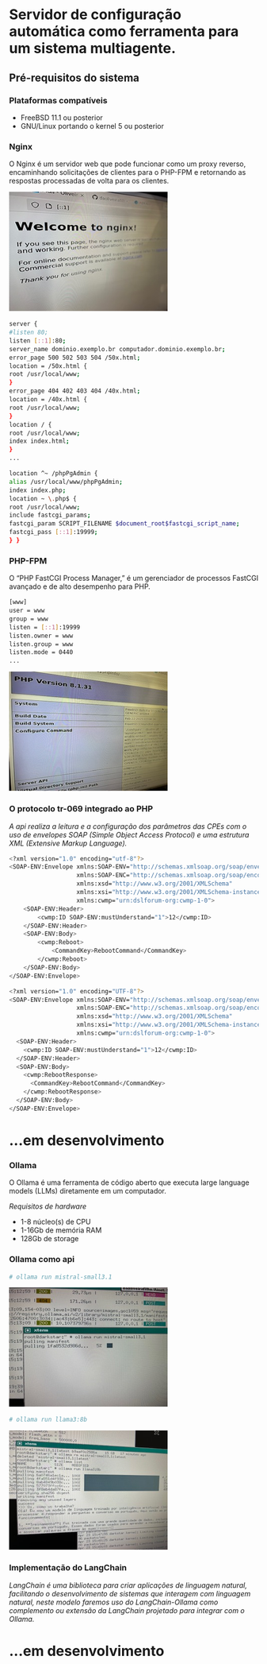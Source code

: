 <!-- ABOUT THE PROJECT -->

# Servidor de configura&ccedil;&atilde;o autom&aacute;tica como ferramenta para um sistema multiagente.

## Pr&eacute;-requisitos do sistema

### Plataformas compat&iacute;veis

* FreeBSD 11.1 ou posterior
* GNU/Linux portando o kernel 5 ou posterior

### Nginx

O Nginx &eacute; um servidor web que pode funcionar como um proxy reverso, encaminhando solicita&ccedil;&otilde;es de clientes para o PHP-FPM e retornando as respostas processadas de volta para os clientes.

![Image_0209](assets/images/itens/IMG_0209.jpg)

```sh
server {
#listen 80;
listen [::1]:80;
server_name dominio.exemplo.br computador.dominio.exemplo.br;
error_page 500 502 503 504 /50x.html;
location = /50x.html {
root /usr/local/www;
}
error_page 404 402 403 404 /40x.html;
location = /40x.html {
root /usr/local/www;
}
location / {
root /usr/local/www;
index index.html;
}
...
```

```sh
location ^~ /phpPgAdmin {
alias /usr/local/www/phpPgAdmin;
index index.php;
location ~ \.php$ {
root /usr/local/www;
include fastcgi_params;
fastcgi_param SCRIPT_FILENAME $document_root$fastcgi_script_name;
fastcgi_pass [::1]:19999;
} }
```

### PHP-FPM

O “PHP FastCGI Process Manager,” &eacute; um gerenciador de processos FastCGI avan&ccedil;ado e de alto desempenho para PHP.

```sh
[www]
user = www
group = www
listen = [::1]:19999
listen.owner = www
listen.group = www
listen.mode = 0440
...
```

![Image_0210](assets/images/itens/IMG_0210.jpg)

### O protocolo tr-069 integrado ao PHP

_A api realiza a leitura e a configura&ccedil;&atilde;o dos par&acirc;metros das CPEs com o uso de envelopes SOAP (Simple Object Access Protocol) e uma estrutura XML (Extensive Markup Language)._

```sh
<?xml version="1.0" encoding="utf-8"?>
<SOAP-ENV:Envelope xmlns:SOAP-ENV="http://schemas.xmlsoap.org/soap/envelope/"
                   xmlns:SOAP-ENC="http://schemas.xmlsoap.org/soap/encoding/"
                   xmlns:xsd="http://www.w3.org/2001/XMLSchema" 
                   xmlns:xsi="http://www.w3.org/2001/XMLSchema-instance" 
                   xmlns:cwmp="urn:dslforum-org:cwmp-1-0">
    <SOAP-ENV:Header>
        <cwmp:ID SOAP-ENV:mustUnderstand="1">12</cwmp:ID>
    </SOAP-ENV:Header>
    <SOAP-ENV:Body>
        <cwmp:Reboot>
            <CommandKey>RebootCommand</CommandKey>
        </cwmp:Reboot>
    </SOAP-ENV:Body>
</SOAP-ENV:Envelope>
```

```sh
<?xml version="1.0" encoding="UTF-8"?>
<SOAP-ENV:Envelope xmlns:SOAP-ENV="http://schemas.xmlsoap.org/soap/envelope/"
                   xmlns:SOAP-ENC="http://schemas.xmlsoap.org/soap/encoding/"
                   xmlns:xsd="http://www.w3.org/2001/XMLSchema"
                   xmlns:xsi="http://www.w3.org/2001/XMLSchema-instance"
                   xmlns:cwmp="urn:dslforum-org:cwmp-1-0">
  <SOAP-ENV:Header>
    <cwmp:ID SOAP-ENV:mustUnderstand="1">12</cwmp:ID>
  </SOAP-ENV:Header>
  <SOAP-ENV:Body>
    <cwmp:RebootResponse>
      <CommandKey>RebootCommand</CommandKey>
    </cwmp:RebootResponse>
  </SOAP-ENV:Body>
</SOAP-ENV:Envelope>
```

# ...em desenvolvimento

### Ollama

O Ollama &eacute; uma ferramenta de c&oacute;digo aberto que executa large language models (LLMs) diretamente em um computador.

_Requisitos de hardware_

* 1-8 n&uacute;cleo(s) de CPU
* 1-16Gb de mem&oacute;ria RAM
* 128Gb de storage

### Ollama como api

```sh
# ollama run mistral-small3.1
```

![Image_0245](assets/images/itens/IMG_0245.jpg)

```sh
# ollama run llama3:8b
```

![Image_0246](assets/images/itens/IMG_0246.jpg)

### Implementa&ccedil;&atilde;o do LangChain
_LangChain &eacute; uma biblioteca para criar aplica&ccedil;&otilde;es de linguagem natural, facilitando o desenvolvimento de sistemas que interagem com linguagem natural, neste modelo faremos uso do LangChain-Ollama como complemento ou extens&atilde;o da LangChain projetado para integrar com o Ollama._

# ...em desenvolvimento
